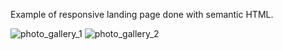 Example of responsive landing page done with semantic HTML.

![photo_gallery_1](https://user-images.githubusercontent.com/60232927/107772528-a219d780-6d3c-11eb-905a-dd4da05fad7a.png)
![photo_gallery_2](https://user-images.githubusercontent.com/60232927/107772530-a34b0480-6d3c-11eb-8f77-be06e569789a.png)
